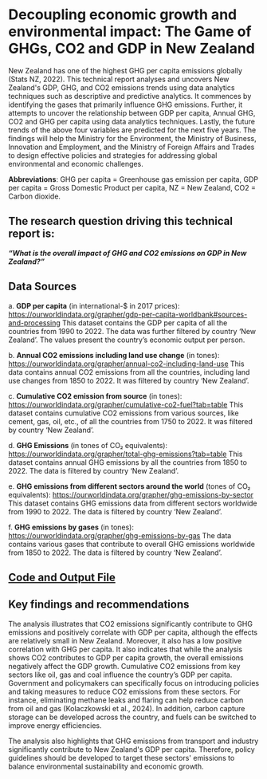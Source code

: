 
# Decoupling economic growth and environmental impact: The Game of GHGs, CO2 and GDP in New Zealand

  New Zealand has one of the highest GHG per capita emissions globally (Stats NZ, 2022). This technical report analyses and uncovers New Zealand's GDP, GHG, and CO2 emissions trends using data analytics techniques such as descriptive and predictive analytics. It commences by identifying the gases that primarily influence GHG emissions. Further, it attempts to uncover the relationship between GDP per capita, Annual GHG, CO2 and GHG per capita using data analytics techniques. Lastly, the future trends of the above four variables are predicted for the next five years. The findings will help the Ministry for the Environment, the Ministry of Business, Innovation and Employment, and the Ministry of Foreign Affairs and Trades to design effective policies and strategies for addressing global environmental and economic challenges. 


**Abbreviations**: GHG per capita = Greenhouse gas emission per capita, GDP per capita = Gross Domestic Product per capita, NZ = New Zealand, CO2 = Carbon dioxide. 


## The research question driving this technical report is: 


**_“What is the overall impact of GHG and CO2 emissions on GDP in New Zealand?”_**

## Data Sources

a.	**GDP per capita** (in international-$ in 2017 prices): https://ourworldindata.org/grapher/gdp-per-capita-worldbank#sources-and-processing 
This dataset contains the GDP per capita of all the countries from 1990 to 2022. The data was further filtered by country ‘New Zealand’. The values present the country’s economic output per person. 

b.	**Annual CO2 emissions including land use change** (in tones):
https://ourworldindata.org/grapher/annual-co2-including-land-use 
This data contains annual CO2 emissions from all the countries, including land use changes from 1850 to 2022. It was filtered by country ‘New Zealand’. 

c.	**Cumulative CO2 emission from source** (in tones):
https://ourworldindata.org/grapher/cumulative-co2-fuel?tab=table 
This dataset contains cumulative CO2 emissions from various sources, like cement, gas, oil, etc., of all the countries from 1750 to 2022. It was filtered by country ‘New Zealand’. 

d.	**GHG Emissions** (in tones of CO₂ equivalents):
https://ourworldindata.org/grapher/total-ghg-emissions?tab=table 
This dataset contains annual GHG emissions by all the countries from 1850 to 2022. The data is filtered by country ‘New Zealand’. 

e.	**GHG emissions from different sectors around the world** (tones of CO₂ equivalents):
https://ourworldindata.org/grapher/ghg-emissions-by-sector 
This dataset contains GHG emissions data from different sectors worldwide from 1990 to 2022. The data is filtered by country ‘New Zealand’.

f.	**GHG emissions by gases** (in tones):
https://ourworldindata.org/grapher/ghg-emissions-by-gas 
The data contains various gases that contribute to overall GHG emissions worldwide from 1850 to 2022. The data is filtered by country ‘New Zealand’. 



## [Code and Output File](https://github.com/kunal270695/GDPvsGHG-NZ/blob/main/GHGvsGDP-R1.pdf)



## Key findings and recommendations

  The analysis illustrates that CO2 emissions significantly contribute to GHG emissions and positively correlate with GDP per capita, although the effects are relatively small in New Zealand. Moreover, it also has a low positive correlation with GHG per capita. It also indicates that while the analysis shows CO2 contributes to GDP per capita growth, the overall emissions negatively affect the GDP growth. Cumulative CO2 emissions from key sectors like oil, gas and coal influence the country’s GDP per capita. Government and policymakers can specifically focus on introducing policies and taking measures to reduce CO2 emissions from these sectors. For instance, eliminating methane leaks and flaring can help reduce carbon from oil and gas (Kolaczkowski et al., 2024). In addition, carbon capture storage can be developed across the country, and fuels can be switched to improve energy efficiencies.

The analysis also highlights that GHG emissions from transport and industry significantly contribute to New Zealand's GDP per capita. Therefore, policy guidelines should be developed to target these sectors' emissions to balance environmental sustainability and economic growth. 



